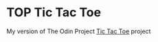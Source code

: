 # TOP Tic Tac Toe
My version of The Odin Project <a href="https://www.theodinproject.com/courses/javascript/lessons/tic-tac-toe-javascript?ref=lnav">Tic Tac Toe</a> project
